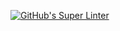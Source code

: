 [![GitHub's Super Linter](https://github.com/ICS2O-Programming-Joseph-K/Unit4-02-PHP-ColdHot/workflows/GitHub's%20Super%20Linter/badge.svg)](https://github.com/ICS2O-Programming-Joseph-K/Unit4-02-PHP-ColdHot/actions)